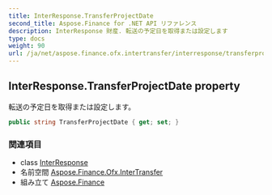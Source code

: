 ```yaml
---
title: InterResponse.TransferProjectDate
second_title: Aspose.Finance for .NET API リファレンス
description: InterResponse 財産. 転送の予定日を取得または設定します
type: docs
weight: 90
url: /ja/net/aspose.finance.ofx.intertransfer/interresponse/transferprojectdate/
---
```

## InterResponse.TransferProjectDate property

転送の予定日を取得または設定します。

```csharp
public string TransferProjectDate { get; set; }
```

### 関連項目

* class [InterResponse](../)
* 名前空間 [Aspose.Finance.Ofx.InterTransfer](../../interresponse/)
* 組み立て [Aspose.Finance](../../../)


